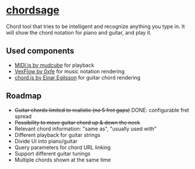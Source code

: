 # [chordsage](http://aapee.kapsi.fi/chordsage/)
Chord tool that tries to be intelligent and recognize anything you type in. It will show the chord notation for piano and guitar, and play it.

## Used components

- [MIDI.js by mudcube](https://github.com/mudcube/MIDI.js) for playback
- [VexFlow by 0xfe](https://github.com/0xfe/vexflow) for music notation rendering
- [chord.js by Einar Egilsson](https://github.com/einaregilsson/chord.js) for guitar chord rendering

## Roadmap

- ~~Guitar chords limited to realistic (no 5 fret gaps)~~ DONE: configurable fret spread
- ~~Possibility to move guitar chord up & down the neck~~
- Relevant chord information: "same as", "usually used with"
- Different playback for guitar strings
- Divide UI into piano/guitar
- Query parameters for chord URL linking
- Support different guitar tunings
- Multiple chords shown at the same time
